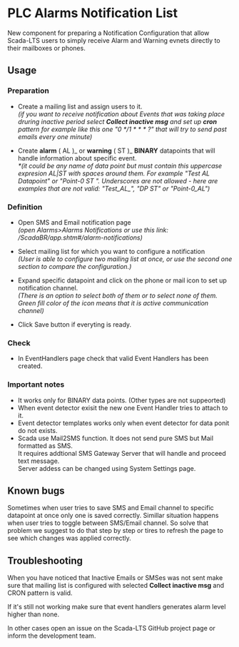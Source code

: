 # PLC Alarms Notification List

New component for preparing a Notification Configuration that allow Scada-LTS users to simply receive Alarm and Warning evnets directly to their mailboxes or phones.

## Usage

### Preparation

- Create a mailing list and assign users to it.  
  _(if you want to receive notification about Events that was taking place druring inactive period select **Collect inactive msg** and set up **cron** pattern for example like this one "0 */1 * \* \* ?" that will try to send past emails every one minute)_
  
- Create **alarm** ( AL )_ or **warning** ( ST )_ **BINARY** datapoints that will handle information about specific event.  
  _\*(it could be any name of data point but must contain this uppercase expresion AL|ST with spaces around them. For example "Test AL Datapoint" or "Point-0 ST ". Underscores are not allowed - here are examples that are not valid: "Test_AL\_", "DP ST" or "Point-0_AL")_

### Definition

- Open SMS and Email notification page  
  _(open Alarms>Alarms Notifications or use this link: /ScadaBR/app.shtm#/alarm-notifications)_

- Select mailing list for which you want to configure a notification  
  _(User is able to configure two mailing list at once, or use the second one section to compare the configuration.)_
- Expand specific datapoint and click on the phone or mail icon to set up notification channel.  
  _(There is an option to select both of them or to select none of them. Green fill color of the icon means that it is active communication channel)_
- Click Save button if everyting is ready.

### Check

- In EventHandlers page check that valid Event Handlers has been created.

### Important notes
- It works only for BINARY data points. (Other types are not suppeorted)
- When event detector exisit the new one Event Handler tries to attach to it.
- Event detector templates works only when event detector for data ponit do not exists.
- Scada use Mail2SMS function. It does not send pure SMS but Mail formatted as SMS.  
It requires addtional SMS Gateway Server that will handle and proceed text message.  
Server addess can be changed using System Settings page. 


## Known bugs

Sometimes when user tries to save SMS and Email channel to specific datapoint at once only one is saved correctly. Simillar situation happens when user tries to toggle between SMS/Email channel. So solve that problem we suggest to do that step by step or tires to refresh the page to see which changes was applied correctly.

## Troubleshooting

When you have noticed that Inactive Emails or SMSes was not sent make sure that mailing list is configured with selected **Collect inactive msg** and CRON pattern is valid.

If it's still not working make sure that event handlers generates alarm level higher than none.

In other cases open an issue on the Scada-LTS GitHub project page or inform the development team.
